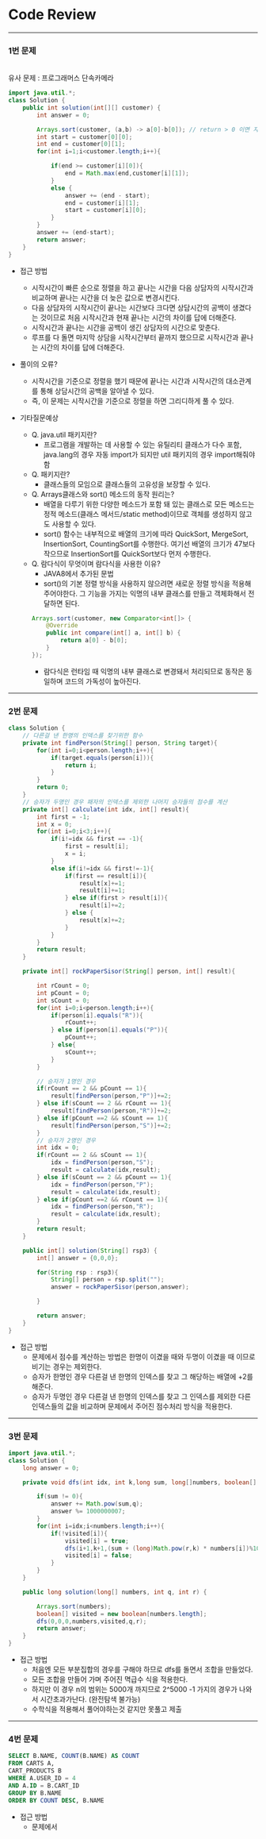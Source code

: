 # Code Review
---
### 1번 문제
<br>유사 문제 : 프로그래머스 단속카메라
```java
import java.util.*;
class Solution {
    public int solution(int[][] customer) {
        int answer = 0;

        Arrays.sort(customer, (a,b) -> a[0]-b[0]); // return > 0 이면 자리를 바꾼다.
        int start = customer[0][0];
        int end = customer[0][1];
        for(int i=1;i<customer.length;i++){

            if(end >= customer[i][0]){
                end = Math.max(end,customer[i][1]);
            }
            else {
                answer += (end - start);
                end = customer[i][1];
                start = customer[i][0];
            }
        }
        answer += (end-start);
        return answer;
    }
}
```
  * 접근 방법
    * 시작시간이 빠른 순으로 정렬을 하고 끝나는 시간을 다음 상담자의 시작시간과 비교하며 끝나는 시간을 더 늦은 값으로 변경시킨다.
    * 다음 상담자의 시작시간이 끝나는 시간보다 크다면 상담시간의 공백이 생겼다는 것이므로 처음 시작시간과 현재 끝나는 시간의 차이를 답에 더해준다.
    * 시작시간과 끝나는 시간을 공백이 생긴 상담자의 시간으로 맞춘다.
    * 루프를 다 돌면 마지막 상담을 시작시간부터 끝까지 했으므로 시작시간과 끝나는 시간의 차이를 답에 더해준다.
    
  * 풀이의 오류?
    * 시작시간을 기준으로 정렬을 했기 때문에 끝나는 시간과 시작시간의 대소관계를 통해 상담시간의 공백을 알아낼 수 있다.
    * 즉, 이 문제는 시작시간을 기준으로 정렬을 하면 그리디하게 풀 수 있다.<br>
  * 기타질문예상
    * Q. java.util 패키지란?
      * 프로그램을 개발하는 데 사용할 수 있는 유틸리티 클래스가 다수 포함, java.lang의 경우 자동 import가 되지만 util 패키지의 경우 import해줘야함
    * Q. 패키지란?
      * 클래스들의 모임으로 클래스들의 고유성을 보장할 수 있다.
    * Q. Arrays클래스와 sort() 메소드의 동작 원리는?
      * 배열을 다루기 위한 다양한 메소드가 포함 돼 있는 클래스로 모든 메소드는 정적 메소드(클래스 메서드/static method)이므로 객체를 생성하지 않고도 사용할 수 있다.
      * sort() 함수는 내부적으로 배열의 크기에 따라 QuickSort, MergeSort, InsertionSort, CountingSort를 수행한다. 여기선 배열의 크기가 47보다 작으므로 InsertionSort를 QuickSort보다 먼저 수행한다.
    * Q. 람다식이 무엇이며 람다식을 사용한 이유?
      * JAVA8에서 추가된 문법
      * sort()의 기본 정렬 방식을 사용하지 않으려면 새로운 정렬 방식을 적용해 주어야한다. 그 기능을 가지는 익명의 내부 클래스를 만들고 객체화해서 전달하면 된다.
      ```java
      Arrays.sort(customer, new Comparator<int[]> {
          @Override
          public int compare(int[] a, int[] b) {
              return a[0] - b[0];
          }
      });
      ```
      * 람다식은 런타임 때 익명의 내부 클래스로 변경돼서 처리되므로 동작은 동일하며 코드의 가독성이 높아진다.
---
### 2번 문제
```java
class Solution {
    // 다른걸 낸 한명의 인덱스를 찾기위한 함수
    private int findPerson(String[] person, String target){
        for(int i=0;i<person.length;i++){
            if(target.equals(person[i])){
                return i;
            }
        }
        return 0;
    }
    // 승자가 두명인 경우 패자의 인덱스를 제외한 나머지 승자들의 점수를 계산
    private int[] calculate(int idx, int[] result){
        int first = -1;
        int x = 0;
        for(int i=0;i<3;i++){
            if(i!=idx && first == -1){
                first = result[i];
                x = i;
            }
            else if(i!=idx && first!=-1){
                if(first == result[i]){
                    result[x]+=1;
                    result[i]+=1;
                } else if(first > result[i]){
                    result[i]+=2;
                } else {
                    result[x]+=2;
                }
            }
        }
        return result;
    } 

    private int[] rockPaperSisor(String[] person, int[] result){

        int rCount = 0;
        int pCount = 0;
        int sCount = 0;
        for(int i=0;i<person.length;i++){
            if(person[i].equals("R")){
                rCount++;
            } else if(person[i].equals("P")){
                pCount++;
            } else{
                sCount++;
            }
        }

        // 승자가 1명인 경우
        if(rCount == 2 && pCount == 1){
            result[findPerson(person,"P")]+=2;
        } else if(sCount == 2 && rCount == 1){
            result[findPerson(person,"R")]+=2;
        } else if(pCount ==2 && sCount == 1){
            result[findPerson(person,"S")]+=2;
        }
        // 승자가 2명인 경우
        int idx = 0;
        if(rCount == 2 && sCount == 1){
            idx = findPerson(person,"S");
            result = calculate(idx,result);
        } else if(sCount == 2 && pCount == 1){
            idx = findPerson(person,"P");
            result = calculate(idx,result);
        } else if(pCount ==2 && rCount == 1){
            idx = findPerson(person,"R");
            result = calculate(idx,result);
        }
        return result;
    }

    public int[] solution(String[] rsp3) {
        int[] answer = {0,0,0};

        for(String rsp : rsp3){
            String[] person = rsp.split("");
            answer = rockPaperSisor(person,answer);

        }

        return answer;
    }
}
```
  * 접근 방법
    * 문제에서 점수를 계산하는 방법은 한명이 이겼을 때와 두명이 이겼을 때 이므로 비기는 경우는 제외한다.
    * 승자가 한명인 경우 다른걸 낸 한명의 인덱스를 찾고 그 해당하는 배열에 +2를 해준다.
    * 승자가 두명인 경우 다른걸 낸 한명의 인덱스를 찾고 그 인덱스를 제외한 다른 인덱스들의 값을 비교하며 문제에서 주어진 점수처리 방식을 적용한다.
---
### 3번 문제
```java
import java.util.*;
class Solution {
    long answer = 0;

    private void dfs(int idx, int k,long sum, long[]numbers, boolean[] visited,int q, int r){

        if(sum != 0){
            answer += Math.pow(sum,q);
            answer %= 1000000007;
        }
        for(int i=idx;i<numbers.length;i++){
            if(!visited[i]){
                visited[i] = true;
                dfs(i+1,k+1,(sum + (long)Math.pow(r,k) * numbers[i])%1000000007,numbers,visited, q, r);
                visited[i] = false;
            }
        }
    }

    public long solution(long[] numbers, int q, int r) {

        Arrays.sort(numbers);
        boolean[] visited = new boolean[numbers.length];
        dfs(0,0,0,numbers,visited,q,r);
        return answer;
    }
}
```
  * 접근 방법
    * 처음엔 모든 부분집합의 경우를 구해야 하므로 dfs를 돌면서 조합을 만들었다.
    * 모든 조합을 만들어 가며 주어진 멱급수 식을 적용한다.
    * 하지만 이 경우 n의 범위는 5000개 까지므로 2^5000 -1 가지의 경우가 나와서 시간초과가난다. (완전탐색 불가능)
    * 수학식을 적용해서 풀어야하는것 같지만 못풀고 제출
---
### 4번 문제
```sql
SELECT B.NAME, COUNT(B.NAME) AS COUNT
FROM CARTS A,
CART_PRODUCTS B
WHERE A.USER_ID = 4
AND A.ID = B.CART_ID
GROUP BY B.NAME
ORDER BY COUNT DESC, B.NAME
```
  * 접근 방법
    * 문제에서 

